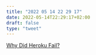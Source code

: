 ```yaml
---
title: "2022 05 14 22 29 17"
date: 2022-05-14T22:29:17+02:00
draft: false
type: "tweet"
---
```


[Why Did Heroku Fail?](https://matt-rickard.com/why-did-heroku-fail/)
